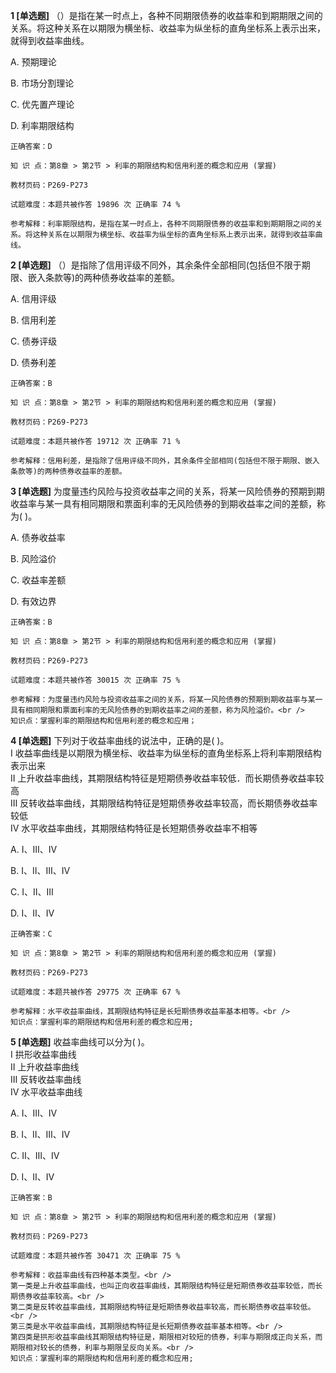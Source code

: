**1 [单选题]** （）是指在某一时点上，各种不同期限债券的收益率和到期期限之间的关系。将这种关系在以期限为横坐标、收益率为纵坐标的直角坐标系上表示出来，就得到收益率曲线。

A. 预期理论

B. 市场分割理论

C. 优先置产理论&nbsp;

D. 利率期限结构

```
正确答案：D

知 识 点：第8章 > 第2节 > 利率的期限结构和信用利差的概念和应用 (掌握)

教材页码：P269-P273

试题难度：本题共被作答 19896 次 正确率 74 %

参考解释：利率期限结构，是指在某一时点上，各种不同期限债券的收益率和到期期限之间的关系。将这种关系在以期限为横坐标、收益率为纵坐标的直角坐标系上表示出来，就得到收益率曲线。
```


**2 [单选题]** （）是指除了信用评级不同外，其余条件全部相同(包括但不限于期限、嵌入条款等)的两种债券收益率的差额。

A. 信用评级

B. 信用利差

C. 债券评级

D. 债券利差

```
正确答案：B

知 识 点：第8章 > 第2节 > 利率的期限结构和信用利差的概念和应用 (掌握)

教材页码：P269-P273

试题难度：本题共被作答 19712 次 正确率 71 %

参考解释：信用利差，是指除了信用评级不同外，其余条件全部相同(包括但不限于期限、嵌入条款等)的两种债券收益率的差额。
```


**3 [单选题]** 为度量违约风险与投资收益率之间的关系，将某一风险债券的预期到期收益率与某一具有相同期限和票面利率的无风险债券的到期收益率之间的差额，称为( )。

A. 债券收益率

B. 风险溢价

C. 收益率差额

D. 有效边界 

```
正确答案：B

知 识 点：第8章 > 第2节 > 利率的期限结构和信用利差的概念和应用 (掌握)

教材页码：P269-P273

试题难度：本题共被作答 30015 次 正确率 75 %

参考解释：为度量违约风险与投资收益率之间的关系，将某一风险债券的预期到期收益率与某一具有相同期限和票面利率的无风险债券的到期收益率之间的差额，称为风险溢价。<br />
知识点：掌握利率的期限结构和信用利差的概念和应用；
```


**4 [单选题]** 下列对于收益率曲线的说法中，正确的是( )。 <br />
Ⅰ 收益率曲线是以期限为横坐标、收益率为纵坐标的直角坐标系上将利率期限结构表示出来 <br />
Ⅱ 上升收益率曲线，其期限结构特征是短期债券收益率较低．而长期债券收益率较高 <br />
Ⅲ 反转收益率曲线，其期限结构特征是短期债券收益率较高，而长期债券收益率较低 <br />
Ⅳ 水平收益率曲线，其期限结构特征是长短期债券收益率不相等

A. Ⅰ、Ⅲ、Ⅳ

B. Ⅰ、Ⅱ、Ⅲ、Ⅳ

C. Ⅰ、Ⅱ、Ⅲ

D. Ⅰ、Ⅱ、Ⅳ 

```
正确答案：C

知 识 点：第8章 > 第2节 > 利率的期限结构和信用利差的概念和应用 (掌握)

教材页码：P269-P273

试题难度：本题共被作答 29775 次 正确率 67 %

参考解释：水平收益率曲线，其期限结构特征是长短期债券收益率基本相等。<br />
知识点：掌握利率的期限结构和信用利差的概念和应用;
```


**5 [单选题]** 收益率曲线可以分为( )。 <br />
Ⅰ 拱形收益率曲线 <br />
Ⅱ 上升收益率曲线 <br />
Ⅲ 反转收益率曲线 <br />
Ⅳ 水平收益率曲线

A. Ⅰ、Ⅲ、Ⅳ

B. Ⅰ、Ⅱ、Ⅲ、Ⅳ

C. Ⅱ、Ⅲ、Ⅳ

D. Ⅰ、Ⅱ、Ⅳ 

```
正确答案：B

知 识 点：第8章 > 第2节 > 利率的期限结构和信用利差的概念和应用 (掌握)

教材页码：P269-P273

试题难度：本题共被作答 30471 次 正确率 75 %

参考解释：收益率曲线有四种基本类型。<br />
第一类是上升收益率曲线，也叫正向收益率曲线，其期限结构特征是短期债券收益率较低，而长期债券收益率较高。<br />
第二类是反转收益率曲线，其期限结构特征是短期债券收益率较高，而长期债券收益率较低。<br />
第三类是水平收益率曲线，其期限结构特征是长短期债券收益率基本相等。<br />
第四类是拱形收益率曲线其期限结构特征是，期限相对较短的债券，利率与期限成正向关系，而期限相对较长的债券，利率与期限呈反向关系。<br />
知识点：掌握利率的期限结构和信用利差的概念和应用;
```

